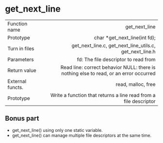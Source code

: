 # get_next_line

|   |   |
:-------- | -------:
Function name | get_next_line
Prototype     | char *get_next_line(int fd);
Turn in files| get_next_line.c, get_next_line_utils.c, get_next_line.h
Parameters     | fd: The file descriptor to read from   
Return value     | Read line: correct behavior NULL: there is nothing else to read, or an error occurred 
External functs.     | read, malloc, free
Prototype     | Write a function that returns a line read from a file descriptor 

## Bonus part
- get_next_line() using only one static variable.
- get_next_line() can manage multiple file descriptors at the same time.
